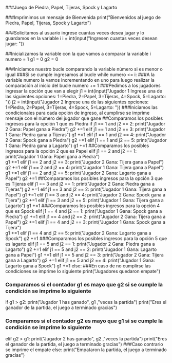 
###Juego de Piedra, Papel, Tijeras, Spock y Lagarto

###Imprimimos un mensaje de Bienvenida
print("Bienvenidos al juego de Piedra, Papel, Tijeras, Spock y Lagarto")

###Solicitamos al usuario ingrese cuantas veces desea jugar y lo guardamos en la variable i
i = int(input("Ingresen cuantas veces desean jugar: "))

##Inicializamos la variable con la que vamos a comparar la variable i
numero = 1
g1 = 0
g2 = 0

###Iniciamos nuestro bucle comparando la variable número si es menor o igual
###Si se cumple ingresamos al bucle
while numero <= i:
    ###A la variable numero la vamos incrementando en uno para luego realizar la comparación al inicio del bucle
    numero += 1
    ###Pedimos a los jugadores ingresar la opción que van a elegir 
    j1 = int(input("Jugador 1 Ingrese una de las siguientes opciones: 1=Piedra, 2=Papel, 3=Tijeras, 4=Spock, 5=Lagarto: "))
    j2 = int(input("Jugador 2 Ingrese una de las siguientes opciones: 1=Piedra, 2=Papel, 3=Tijeras, 4=Spock, 5=Lagarto: "))
    ###Iniciamos las condicionales para cada opción de ingreso, al cumplirse se imprime mensaje con el número del jugador que gane 
    ##Comparamos los posibles ingresos para la opción 1 que es Piedra
    if j1 == 1 and j2 == 2:
            print("Jugador 2 Gana: Papel gana a Piedra")
            g2 +=1
    elif j1 == 1 and j2 == 3:
            print("Jugador 1 Gana: Piedra gana a Tijeras")
            g1 +=1
    elif j1 == 1 and j2 == 4:
            print("Jugador 2 Gana:  Spock gana a Piedra")
            g2 +=1
    elif j1 == 1 and j2 == 5:
            print("Jugador 1 Gana: Piedra gana a Lagarto")
            g1 +=1
    ##Comparamos los posibles ingresos para la opción 2 que es Papel
    elif j1 == 2 and j2 == 1:
            print("Jugador 1 Gana: Papel gana a Piedra")    
            g1 +=1
    elif j1 == 2 and j2 == 3:
            print("Jugador 2 Gana: Tijera gana a Papel")
            g2 +=1
    elif j1 == 2 and j2 == 4:
            print("Jugador 1 Gana: Tijera gana a Papel")
            g1 +=1
    elif j1 == 2 and j2 == 5:
            print("Jugador 2 Gana: Lagarto gana a Papel")
            g2 +=1
    ##Comparamos los posibles ingresos para la opción 3 que es Tijeras
    elif j1 == 3 and j2 == 1:
        print("Jugador 2 Gana: Piedra gana a Tijeras") 
        g2 +=1
    elif j1 == 3 and j2 == 2:
        print("Jugador 1 Gana: Tijera gana a Papel") 
        g1 +=1
    elif j1 == 3 and j2 == 4:
        print("Jugador 2 Gana: Spock gana a Tijera")
        g2 +=1
    elif j1 == 3 and j2 == 5:
        print("Jugador 1 Gana: Tijera gana a Lagarto")
        g1 +=1
    ###Comparamos los posibles ingresos para la opción 4 que es Spock
    elif j1 == 4 and j2 == 1:
        print("Jugador 1 Gana:  Spock gana a Piedra")
        g1 +=1
    elif j1 == 4 and j2 == 2:
        print("Jugador 2 Gana: Tijera gana a Papel")
        g2 +=1
    elif j1 == 4 and j2 == 3:
        print("Jugador 1 Gana: Spock gana a Tijera")    
        g1 +=1
    elif j1 == 4 and j2 == 5:
        print("Jugador 2 Gana: Lagarto gana a Spock")
        g2 +=1
    ###Comparamos los posibles ingresos para la opción 5 que es lagarto
    elif j1 == 5 and j2 == 1:
        print("Jugador 2 Gana: Piedra gana a Lagarto")
        g2 +=1
    elif j1 == 5 and j2 == 2:
        print("Jugador 1 Gana: Lagarto gana a Papel")
        g1 +=1
    elif j1 == 5 and j2 == 3:
        print("Jugador 2 Gana: Tijera gana a Lagarto")
        g2 +=1
    elif j1 == 5 and j2 == 4:
        print("Jugador 1 Gana: Lagarto gana a Spock")
        g1 +=1
    else:
        ###En caso de no cumplirse las condiciones se imprime lo siguiente
        print("Jugadores quedaron empate")
### Comparamos si el contador g1 es mayo que g2 si se cumple la condición se imprime lo siguiente
if g1 > g2:
     print("Jugador 1 has ganado", g1 ,"veces la partida")
     print("Eres el ganador de la partida, el juego a terminado gracias")
### Comparamos si el contador g2 es mayo que g1 si se cumple la condición se imprime lo siguiente
elif g2 > g1:
    print("Jugador 2 has ganado", g2 ,"veces la partida")
    print("Eres el ganador de la partida, el juego a terminado gracias")
###Caso contrario se imprime el empate 
else:
     print("Empataron la partida, el juego a terminado gracias")
